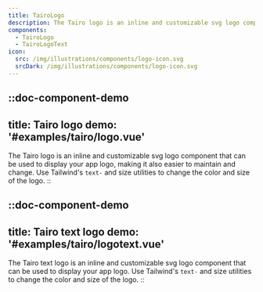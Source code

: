 ```yaml
---
title: TairoLogo
description: The Tairo logo is an inline and customizable svg logo component that can be used to display your app logo.
components:
  - TairoLogo
  - TairoLogoText
icon:
  src: /img/illustrations/components/logo-icon.svg
  srcDark: /img/illustrations/components/logo-icon.svg
---
```


::doc-component-demo
---
title: Tairo logo
demo: '#examples/tairo/logo.vue'
---
The Tairo logo is an inline and customizable svg logo component that can be used to display your app logo, making it also easier to maintain and change. Use Tailwind's `text-` and size utilities to change the color and size of the logo.
::

::doc-component-demo
---
title: Tairo text logo
demo: '#examples/tairo/logotext.vue'
---
The Tairo text logo is an inline and customizable svg logo component that can be used to display your app logo. Use Tailwind's `text-` and size utilities to change the color and size of the logo.
::